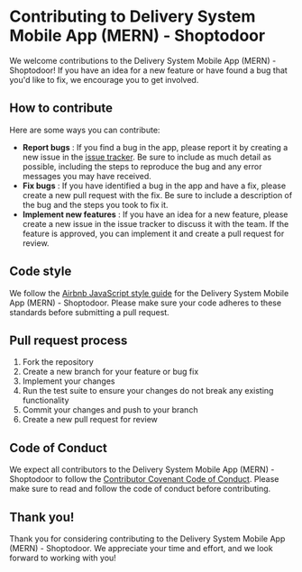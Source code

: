 # Contributing to Delivery System Mobile App (MERN) - Shoptodoor

We welcome contributions to the Delivery System Mobile App (MERN) - Shoptodoor! If you have an idea for a new feature or have found a bug that you'd like to fix, we encourage you to get involved.

## How to contribute

Here are some ways you can contribute:

* **Report bugs** : If you find a bug in the app, please report it by creating a new issue in the [issue tracker](https://github.com/mohdanss/shoptodoor/issues). Be sure to include as much detail as possible, including the steps to reproduce the bug and any error messages you may have received.
* **Fix bugs** : If you have identified a bug in the app and have a fix, please create a new pull request with the fix. Be sure to include a description of the bug and the steps you took to fix it.
* **Implement new features** : If you have an idea for a new feature, please create a new issue in the issue tracker to discuss it with the team. If the feature is approved, you can implement it and create a pull request for review.

## Code style

We follow the [Airbnb JavaScript style guide](https://github.com/airbnb/javascript) for the Delivery System Mobile App (MERN) - Shoptodoor. Please make sure your code adheres to these standards before submitting a pull request.

## Pull request process

1. Fork the repository
2. Create a new branch for your feature or bug fix
3. Implement your changes
4. Run the test suite to ensure your changes do not break any existing functionality
5. Commit your changes and push to your branch
6. Create a new pull request for review

## Code of Conduct

We expect all contributors to the Delivery System Mobile App (MERN) - Shoptodoor to follow the [Contributor Covenant Code of Conduct](https://github.com/mohdanss/shoptodoor/blob/main/CODE_OF_CONDUCT.md). Please make sure to read and follow the code of conduct before contributing.

## Thank you!

Thank you for considering contributing to the Delivery System Mobile App (MERN) - Shoptodoor. We appreciate your time and effort, and we look forward to working with you!
